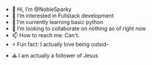 - 👋 Hi, I’m @NobleSparky
- 👀 I’m interested in Fullstack development
- 🌱 I’m currently learning basic python
- 💞️ I’m looking to collaborate on nothing as of right now
- 📫 How to reach me: Can't.
- ⚡ Fun fact: I actually love being outsid-
- ⛪ I am actually a follower of Jesus

